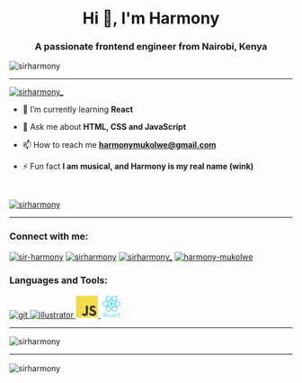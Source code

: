 <h1 align="center">Hi 👋, I'm Harmony</h1>
<h3 align="center">A passionate frontend engineer from Nairobi, Kenya</h3>

<p align="left"> <img src="https://komarev.com/ghpvc/?username=sirharmony&label=Profile%20views&color=0e75b6&style=flat" alt="sirharmony" /> </p>

<hr>

<p align="left"> <a href="https://twitter.com/sirharmony_" target="blank"><img src="https://img.shields.io/twitter/follow/sirharmony_?logo=twitter&style=for-the-badge" alt="sirharmony_" /></a> </p>

- 🌱 I’m currently learning **React**

- 💬 Ask me about **HTML, CSS and JavaScript**

- 📫 How to reach me **harmonymukolwe@gmail.com**

- ⚡ Fun fact **I am musical, and Harmony is my real name (wink)**

<br>

<p align="left"> <a href="https://github.com/ryo-ma/github-profile-trophy"><img src="https://github-profile-trophy.vercel.app/?username=sirharmony" alt="sirharmony" /></a> </p>

<hr>

<h3 align="left">Connect with me:</h3>
<p align="left">
<a href="https://codepen.io/sir-harmony" target="blank"><img align="center" src="https://raw.githubusercontent.com/rahuldkjain/github-profile-readme-generator/master/src/images/icons/Social/codepen.svg" alt="sir-harmony" height="30" width="40" /></a>
<a href="https://dev.to/sirharmony" target="blank"><img align="center" src="https://raw.githubusercontent.com/rahuldkjain/github-profile-readme-generator/master/src/images/icons/Social/devto.svg" alt="sirharmony" height="30" width="40" /></a>
<a href="https://twitter.com/sirharmony_" target="blank"><img align="center" src="https://raw.githubusercontent.com/rahuldkjain/github-profile-readme-generator/master/src/images/icons/Social/twitter.svg" alt="sirharmony_" height="30" width="40" /></a>
<a href="https://linkedin.com/in/harmony-mukolwe" target="blank"><img align="center" src="https://raw.githubusercontent.com/rahuldkjain/github-profile-readme-generator/master/src/images/icons/Social/linked-in-alt.svg" alt="harmony-mukolwe" height="30" width="40" /></a>
</p>

<h3 align="left">Languages and Tools:</h3>
<p align="left"> <a href="https://git-scm.com/" target="_blank" rel="noreferrer"> <img src="https://www.vectorlogo.zone/logos/git-scm/git-scm-icon.svg" alt="git" width="40" height="40"/> </a> <a href="https://www.adobe.com/in/products/illustrator.html" target="_blank" rel="noreferrer"> <img src="https://www.vectorlogo.zone/logos/adobe_illustrator/adobe_illustrator-icon.svg" alt="illustrator" width="40" height="40"/> </a> <a href="https://developer.mozilla.org/en-US/docs/Web/JavaScript" target="_blank" rel="noreferrer"> <img src="https://raw.githubusercontent.com/devicons/devicon/master/icons/javascript/javascript-original.svg" alt="javascript" width="40" height="40"/> </a> <a href="https://reactjs.org/" target="_blank" rel="noreferrer"> <img src="https://raw.githubusercontent.com/devicons/devicon/master/icons/react/react-original-wordmark.svg" alt="react" width="40" height="40"/> </a> </p>

<hr>

<p><img align="center" src="https://github-readme-stats.vercel.app/api/top-langs?username=sirharmony&show_icons=true&locale=en&layout=compact" alt="sirharmony" /></p>

<hr>

<p><img align="center" src="https://github-readme-streak-stats.herokuapp.com/?user=sirharmony&" alt="sirharmony" /></p>
